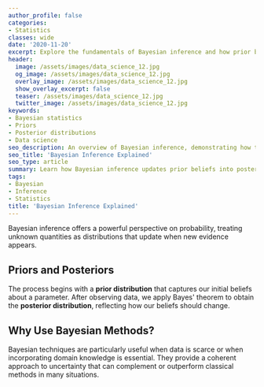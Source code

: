 ```yaml
---
author_profile: false
categories:
- Statistics
classes: wide
date: '2020-11-20'
excerpt: Explore the fundamentals of Bayesian inference and how prior beliefs combine with data to form posterior conclusions.
header:
  image: /assets/images/data_science_12.jpg
  og_image: /assets/images/data_science_12.jpg
  overlay_image: /assets/images/data_science_12.jpg
  show_overlay_excerpt: false
  teaser: /assets/images/data_science_12.jpg
  twitter_image: /assets/images/data_science_12.jpg
keywords:
- Bayesian statistics
- Priors
- Posterior distributions
- Data science
seo_description: An overview of Bayesian inference, demonstrating how to update prior beliefs with new evidence to make data-driven decisions.
seo_title: 'Bayesian Inference Explained'
seo_type: article
summary: Learn how Bayesian inference updates prior beliefs into posterior distributions, providing a flexible framework for reasoning under uncertainty.
tags:
- Bayesian
- Inference
- Statistics
title: 'Bayesian Inference Explained'
---
```


Bayesian inference offers a powerful perspective on probability, treating unknown quantities as distributions that update when new evidence appears.

## Priors and Posteriors

The process begins with a **prior distribution** that captures our initial beliefs about a parameter. After observing data, we apply Bayes' theorem to obtain the **posterior distribution**, reflecting how our beliefs should change.

## Why Use Bayesian Methods?

Bayesian techniques are particularly useful when data is scarce or when incorporating domain knowledge is essential. They provide a coherent approach to uncertainty that can complement or outperform classical methods in many situations.
